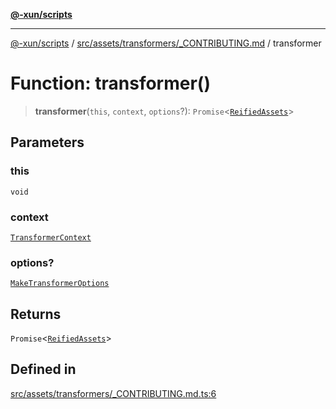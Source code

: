[**@-xun/scripts**](../../../../../README.md)

***

[@-xun/scripts](../../../../../README.md) / [src/assets/transformers/\_CONTRIBUTING.md](../README.md) / transformer

# Function: transformer()

> **transformer**(`this`, `context`, `options`?): `Promise`\<[`ReifiedAssets`](../../../type-aliases/ReifiedAssets.md)\>

## Parameters

### this

`void`

### context

[`TransformerContext`](../../../type-aliases/TransformerContext.md)

### options?

[`MakeTransformerOptions`](../../../type-aliases/MakeTransformerOptions.md)

## Returns

`Promise`\<[`ReifiedAssets`](../../../type-aliases/ReifiedAssets.md)\>

## Defined in

[src/assets/transformers/\_CONTRIBUTING.md.ts:6](https://github.com/Xunnamius/xscripts/blob/f7b55e778c8646134a23d934fd2791d564a72b57/src/assets/transformers/_CONTRIBUTING.md.ts#L6)
